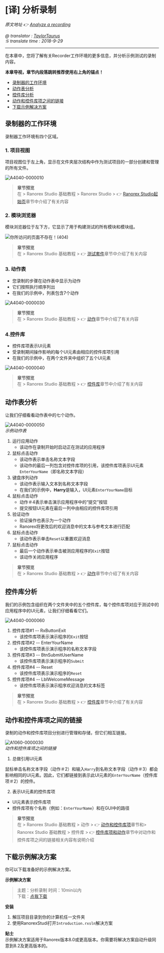 # [译] 分析录制

*原文地址 👉 [Analyze a recording][0]*

*@ translator : [TaylorTaurus](https://github.com/taylortaurus)*    
*♋ translate time : 2018-9-29*    

---

在本章中，您将了解有关Recorder工作环境的更多信息，并分析示例测试的录制内容。

**本章导视，章节内段落跳转推荐使用右上角的锚点！**

- [录制器的工作环境](#录制器的工作环境)
- [动作表分析](#动作表分析)
- [控件库分析](#控件库分析)
- [动作和控件库项之间的链接](#动作和控件库项之间的链接)
- [下载示例解决方案](#下载示例解决方案)  

## 录制器的工作环境

录制器工作环境有四个区域。

### 1. 项目视图

项目视图位于左上角，显示在文件夹层次结构中作为测试项目的一部分创建和管理的所有文件。

![A4040-0000010](https://gitee.com/taylortaurus/RX_UserGuide_GitBook_Picbed/raw/master/RanorexRecorder/A4040-0000010.png)  

> **章节预览**  
> 在 \> Ranorex Studio 基础教程 \> Ranorex Studio \> 👉 [Ranorex Studio起始页][1]章节中介绍了有关内容

### 2. 模块浏览器

模块浏览器位于左下方，它显示了用于构建测试的所有模块和模块组。

![你所访问的页面不存在！(404)](https://gitee.com/taylortaurus/RX_UserGuide_GitBook_Picbed/raw/master/RanorexRecorder/A4040-0000020.png)

> **章节预览**  
> 在 \> Ranorex Studio 基础教程 \> 👉 [测试套件][2]章节中介绍了有关内容

### 3. 动作表

- 您录制的步骤在动作表中显示为动作
- 它们按照执行顺序列出
- 在我们的示例中，列表包含7个动作

![A4040-0000030](https://gitee.com/taylortaurus/RX_UserGuide_GitBook_Picbed/raw/master/RanorexRecorder/A4040-0000030.png)  

> **章节预览**  
> 在 \> Ranorex Studio 基础教程 \> 👉 [动作][3]章节中介绍了有关内容

### 4.控件库

- 控件库项表示UI元素
- 受录制期间操作影响的每个UI元素由相应的控件库项引用
- 在我们的示例中，在两个文件夹中组织了五个UI元素

![A4040-0000040](https://gitee.com/taylortaurus/RX_UserGuide_GitBook_Picbed/raw/master/RanorexRecorder/A4040-0000040.png)  

> **章节预览**  
> 在 \> Ranorex Studio 基础教程 \> 👉 [控件库][4]章节中介绍了有关内容

## 动作表分析

让我们仔细看看动作表中的七个动作。

![A4040-0000050](https://gitee.com/taylortaurus/RX_UserGuide_GitBook_Picbed/raw/master/RanorexRecorder/A4040-0000050.png)  
*示例动作表*  

1. 运行应用动作
    - 该动作在录制开始时启动正在测试的应用程序
2. 鼠标点击动作
    - 该动作表示单击名称文本字段
    - 该动作的最后一列包含对控件库项的引用，该控件库项表示UI元素`EnterYourName`（即名称文本字段）
3. 键盘序列动作
    - 该动作表示输入文本到名称文本字段
    - 在我们的示例中，**Harry**是输入，UI元素`EnterYourName`目标
4. 鼠标点击动作
    - 动作＃4表示单击演示应用程序中的“提交”按钮
    - 提交按钮UI元素在最后一列中由相应的控件库项引用
5. 验证动作
    - 验证操作也表示为一个动作
    - Ranorex将更改后的欢迎消息中的文本与参考文本进行匹配
6. 鼠标点击动作
    - 该动作表示单击`Reset`以重置欢迎消息
7. 鼠标点击动作
    - 最后一个动作表示单击被测应用程序的`Exit`按钮
    - 该动作关闭应用程序

> **章节预览**  
> 在 \> Ranorex Studio 基础教程 \> 👉 [动作][3]章节中介绍了有关内容


## 控件库分析

我们的示例包含组织在两个文件夹中的五个控件库，每个控件库项对应于测试中的应用程序中的UI元素，让我们仔细看看它们。

![A4040-0000060](https://gitee.com/taylortaurus/RX_UserGuide_GitBook_Picbed/raw/master/RanorexRecorder/A4040-0000060.png)  

1. 控件库项#1 -- RxButtonExit
    - 该控件库项表示演示程序的`Exit`按钮
2. 控件库项#2 -- EnterYourName
    - 该控件库项表示演示程序的名称文本字段
3. 控件库项#3 -- BtnSubmitUserName
    - 该控件库项表示演示程序的`Submit`
4. 控件库项#4 -- Reset
    - 该控件库项表示演示程序的`Reset`
5. 控件库项#4 -- LblWelcomeMessage
    - 该控件库项表示演示程序欢迎消息的文本标签

> **章节预览**  
> 在 \> Ranorex Studio 基础教程 \> 👉 [控件库][4]章节中介绍了有关内容

## 动作和控件库项之间的链接

录制的动作和控件库项目分别进行管理和存储，但它们相互链接。

![A1060-0000030](https://gitee.com/taylortaurus/RX_UserGuide_GitBook_Picbed/raw/master/RanorexRecorder/A1060-0000030.png)  
*动作和控件库项之间的链接*  

1. 总做引用UI元素

鼠标单击名称文本字段（动作＃2）和输入`Harry`到名称文本字段（动作＃3）都会影响相同的UI元素。因此，它们都链接到表示此UI元素的`EnterYourName`（控件库项＃2）的控件。

2. 表示UI元素的控件库项 

- UI元素表示控件库项
- 控件库项有个名称（例如：`EnterYourName`）和在GUI中的路径

> **章节预览**  
> 在 \> Ranorex Studio 基础教程 \> 动作 \> 👉 [动作和控件库项][5]章节和\> Ranorex Studio 基础教程 \> 控件库 \> 👉 [控件库项和动作][6]章节中对动作和控件库项之间的链接相关内容有说明介绍

## 下载示例解决方案

你可以下载准备好的示例解决方案。  

**示例解决方案** 
> 主题：分析录制
> 时间：10min以内  
> 下载：[点我下载][7]  


**安装**

1. 解压项目目录到你的计算机任一文件夹
2. 使用RanorexStudi打开`Introduction.rxsln`解决方案

**贴士**  
示例解决方案适用于Ranorex版本8.0或更高版本。你需要将解决方案自动升级同意到8.2及更高版本的。



[0]: https://www.ranorex.com/help/latest/ranorex-studio-fundamentals/ranorex-recorder/analyzing-recordings/
[1]: ..\\..\\ranorex-studio-fundamentals/ranorex-studio/[译]RanorexStudio起始页.html
[2]: ..\\..\\ranorex-studio-fundamentals/test-suite/index.html
[3]: ..\\..\\ranorex-studio-fundamentals/Actions/index.html
[4]: ..\\..\\ranorex-studio-fundamentals/Repository/index.html
[5]: ..\\..\\ranorex-studio-fundamentals/Actions/[译]动作和控件库项.html
[6]: ..\\..\\ranorex-studio-fundamentals/Repository/[译]控件库项和动作.html
[7]: https://www.ranorex.com/rx-media/rx-user-guide/latest/download/RxSampleIntroduction.zip